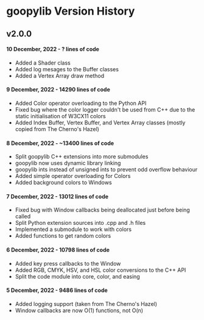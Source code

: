 # goopylib Version History

## v2.0.0

#### 10 December, 2022 - ? lines of code

* Added a Shader class
* Added log mesages to the Buffer classes
* Added a Vertex Array draw method

#### 9 December, 2022 - 14290 lines of code

* Added Color operator overloading to the Python API
* Fixed bug where the color logger couldn't be used from C++ due to the static initialisation of W3CX11 colors
* Added Index Buffer, Vertex Buffer, and Vertex Array classes (mostly copied from The Cherno's Hazel)

#### 8 December, 2022 - ~13400 lines of code

* Split goopylib C++ extensions into more submodules
* goopylib now uses dynamic library linking
* goopylib ints instead of unsigned ints to prevent odd overflow behaviour
* Added simple operator overloading for Colors
* Added background colors to Windows

#### 7 December, 2022 - 13012 lines of code

* Fixed bug with Window callbacks being deallocated just before being called
* Split Python extension sources into .cpp and .h files
* Implemented a submodule to work with colors
* Added functions to get random colors

#### 6 December, 2022 - 10798 lines of code

* Added key press callbacks to the Window
* Added RGB, CMYK, HSV, and HSL color conversions to the C++ API
* Split the code module into core, color, and easing

#### 5 December, 2022 - 9486 lines of code

* Added logging support (taken from The Cherno's Hazel)
* Window callbacks are now O(1) functions, not O(n)
